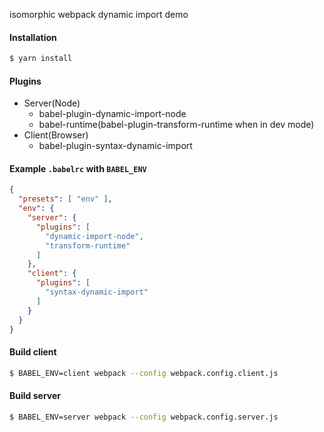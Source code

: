 isomorphic webpack dynamic import demo

#### Installation

```sh
$ yarn install
```

#### Plugins

* Server(Node)
  - babel-plugin-dynamic-import-node
  - babel-runtime(babel-plugin-transform-runtime when in dev mode)
* Client(Browser)
  - babel-plugin-syntax-dynamic-import

#### Example `.babelrc` with `BABEL_ENV`

```json
{
  "presets": [ "env" ],
  "env": {
    "server": {
      "plugins": [
        "dynamic-import-node",
        "transform-runtime"
      ]
    },
    "client": {
      "plugins": [
        "syntax-dynamic-import"
      ]
    }
  }
}

```

#### Build client

```sh
$ BABEL_ENV=client webpack --config webpack.config.client.js
```

#### Build server

```sh
$ BABEL_ENV=server webpack --config webpack.config.server.js
```
